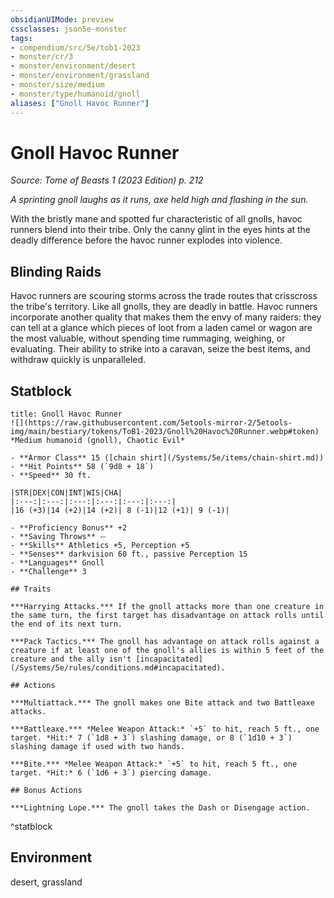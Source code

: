 ```yaml
---
obsidianUIMode: preview
cssclasses: json5e-monster
tags:
- compendium/src/5e/tob1-2023
- monster/cr/3
- monster/environment/desert
- monster/environment/grassland
- monster/size/medium
- monster/type/humanoid/gnoll
aliases: ["Gnoll Havoc Runner"]
---
```

# Gnoll Havoc Runner
*Source: Tome of Beasts 1 (2023 Edition) p. 212*  

*A sprinting gnoll laughs as it runs, axe held high and flashing in the sun.*

With the bristly mane and spotted fur characteristic of all gnolls, havoc runners blend into their tribe. Only the canny glint in the eyes hints at the deadly difference before the havoc runner explodes into violence.

## Blinding Raids

Havoc runners are scouring storms across the trade routes that crisscross the tribe's territory. Like all gnolls, they are deadly in battle. Havoc runners incorporate another quality that makes them the envy of many raiders: they can tell at a glance which pieces of loot from a laden camel or wagon are the most valuable, without spending time rummaging, weighing, or evaluating. Their ability to strike into a caravan, seize the best items, and withdraw quickly is unparalleled.

## Statblock

```ad-statblock
title: Gnoll Havoc Runner
![](https://raw.githubusercontent.com/5etools-mirror-2/5etools-img/main/bestiary/tokens/ToB1-2023/Gnoll%20Havoc%20Runner.webp#token)
*Medium humanoid (gnoll), Chaotic Evil*

- **Armor Class** 15 ([chain shirt](/Systems/5e/items/chain-shirt.md))
- **Hit Points** 58 (`9d8 + 18`)
- **Speed** 30 ft.

|STR|DEX|CON|INT|WIS|CHA|
|:---:|:---:|:---:|:---:|:---:|:---:|
|16 (+3)|14 (+2)|14 (+2)| 8 (-1)|12 (+1)| 9 (-1)|

- **Proficiency Bonus** +2
- **Saving Throws** ⏤
- **Skills** Athletics +5, Perception +5
- **Senses** darkvision 60 ft., passive Perception 15
- **Languages** Gnoll
- **Challenge** 3

## Traits

***Harrying Attacks.*** If the gnoll attacks more than one creature in the same turn, the first target has disadvantage on attack rolls until the end of its next turn.

***Pack Tactics.*** The gnoll has advantage on attack rolls against a creature if at least one of the gnoll's allies is within 5 feet of the creature and the ally isn't [incapacitated](/Systems/5e/rules/conditions.md#incapacitated).

## Actions

***Multiattack.*** The gnoll makes one Bite attack and two Battleaxe attacks.

***Battleaxe.*** *Melee Weapon Attack:* `+5` to hit, reach 5 ft., one target. *Hit:* 7 (`1d8 + 3`) slashing damage, or 8 (`1d10 + 3`) slashing damage if used with two hands.

***Bite.*** *Melee Weapon Attack:* `+5` to hit, reach 5 ft., one target. *Hit:* 6 (`1d6 + 3`) piercing damage.

## Bonus Actions

***Lightning Lope.*** The gnoll takes the Dash or Disengage action.
```
^statblock

## Environment

desert, grassland